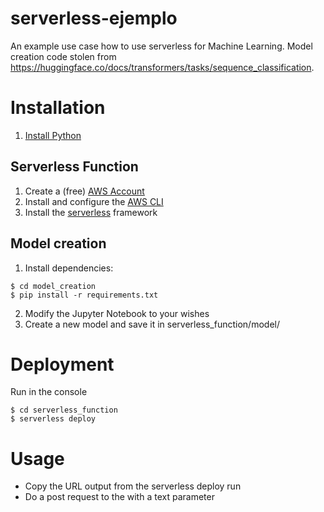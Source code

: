# serverless-ejemplo
An example use case how to use serverless for Machine Learning. Model creation code stolen from https://huggingface.co/docs/transformers/tasks/sequence_classification. 

# Installation
1. [Install Python](https://letmegooglethat.com/?q=how+to+install+python)

## Serverless Function
1. Create a (free) [AWS Account](https://aws.amazon.com)
2. Install and configure the [AWS CLI](https://docs.aws.amazon.com/cli/latest/userguide/getting-started-install.html)
3. Install the [serverless](https://www.serverless.com/framework/docs-getting-started) framework

## Model creation
1. Install dependencies:
```console 
$ cd model_creation
$ pip install -r requirements.txt
```
2. Modify the Jupyter Notebook to your wishes
3. Create a new model and save it in serverless_function/model/

# Deployment
Run in the console
```console 
$ cd serverless_function
$ serverless deploy
```

# Usage
- Copy the URL output from the serverless deploy run
- Do a post request to the with a text parameter